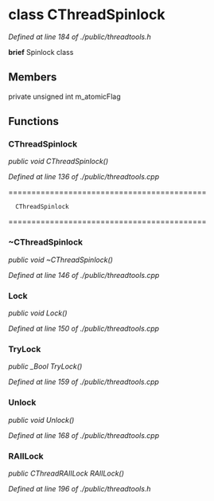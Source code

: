# class CThreadSpinlock

*Defined at line 184 of ./public/threadtools.h*



**brief** Spinlock class



## Members

private unsigned int m_atomicFlag



## Functions

### CThreadSpinlock

*public void CThreadSpinlock()*

*Defined at line 136 of ./public/threadtools.cpp*

===========================================

      CThreadSpinlock

===========================================

### ~CThreadSpinlock

*public void ~CThreadSpinlock()*

*Defined at line 146 of ./public/threadtools.cpp*

### Lock

*public void Lock()*

*Defined at line 150 of ./public/threadtools.cpp*

### TryLock

*public _Bool TryLock()*

*Defined at line 159 of ./public/threadtools.cpp*

### Unlock

*public void Unlock()*

*Defined at line 168 of ./public/threadtools.cpp*

### RAIILock

*public CThreadRAIILock RAIILock()*

*Defined at line 196 of ./public/threadtools.h*




